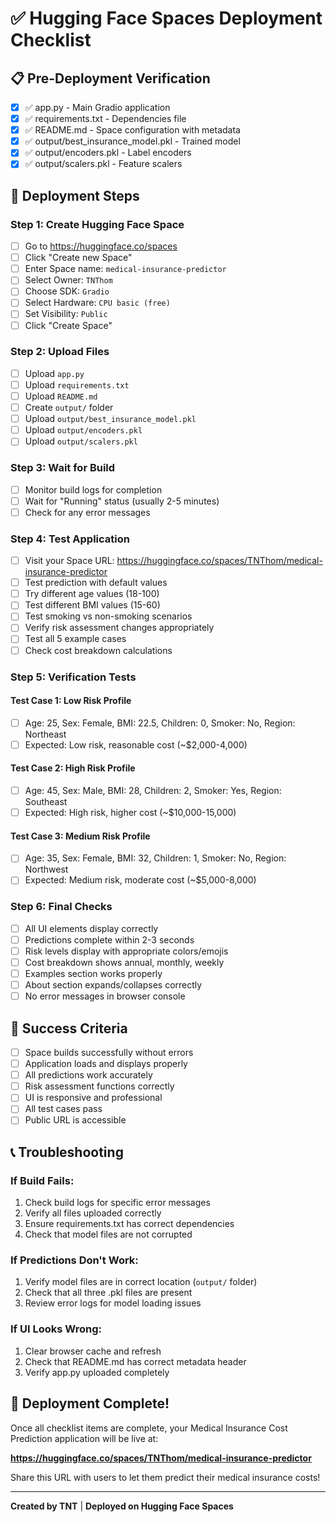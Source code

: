 # ✅ Hugging Face Spaces Deployment Checklist

## 📋 Pre-Deployment Verification
- [x] ✅ app.py - Main Gradio application
- [x] ✅ requirements.txt - Dependencies file
- [x] ✅ README.md - Space configuration with metadata
- [x] ✅ output/best_insurance_model.pkl - Trained model
- [x] ✅ output/encoders.pkl - Label encoders
- [x] ✅ output/scalers.pkl - Feature scalers

## 🚀 Deployment Steps

### Step 1: Create Hugging Face Space
- [ ] Go to https://huggingface.co/spaces
- [ ] Click "Create new Space"
- [ ] Enter Space name: `medical-insurance-predictor`
- [ ] Select Owner: `TNThom`
- [ ] Choose SDK: `Gradio`
- [ ] Select Hardware: `CPU basic (free)`
- [ ] Set Visibility: `Public`
- [ ] Click "Create Space"

### Step 2: Upload Files
- [ ] Upload `app.py`
- [ ] Upload `requirements.txt`
- [ ] Upload `README.md`
- [ ] Create `output/` folder
- [ ] Upload `output/best_insurance_model.pkl`
- [ ] Upload `output/encoders.pkl`
- [ ] Upload `output/scalers.pkl`

### Step 3: Wait for Build
- [ ] Monitor build logs for completion
- [ ] Wait for "Running" status (usually 2-5 minutes)
- [ ] Check for any error messages

### Step 4: Test Application
- [ ] Visit your Space URL: https://huggingface.co/spaces/TNThom/medical-insurance-predictor
- [ ] Test prediction with default values
- [ ] Try different age values (18-100)
- [ ] Test different BMI values (15-60)
- [ ] Test smoking vs non-smoking scenarios
- [ ] Verify risk assessment changes appropriately
- [ ] Test all 5 example cases
- [ ] Check cost breakdown calculations

### Step 5: Verification Tests

#### Test Case 1: Low Risk Profile
- [ ] Age: 25, Sex: Female, BMI: 22.5, Children: 0, Smoker: No, Region: Northeast
- [ ] Expected: Low risk, reasonable cost (~$2,000-4,000)

#### Test Case 2: High Risk Profile  
- [ ] Age: 45, Sex: Male, BMI: 28, Children: 2, Smoker: Yes, Region: Southeast
- [ ] Expected: High risk, higher cost (~$10,000-15,000)

#### Test Case 3: Medium Risk Profile
- [ ] Age: 35, Sex: Female, BMI: 32, Children: 1, Smoker: No, Region: Northwest
- [ ] Expected: Medium risk, moderate cost (~$5,000-8,000)

### Step 6: Final Checks
- [ ] All UI elements display correctly
- [ ] Predictions complete within 2-3 seconds
- [ ] Risk levels display with appropriate colors/emojis
- [ ] Cost breakdown shows annual, monthly, weekly
- [ ] Examples section works properly
- [ ] About section expands/collapses correctly
- [ ] No error messages in browser console

## 🎯 Success Criteria
- [ ] Space builds successfully without errors
- [ ] Application loads and displays properly
- [ ] All predictions work accurately
- [ ] Risk assessment functions correctly
- [ ] UI is responsive and professional
- [ ] All test cases pass
- [ ] Public URL is accessible

## 📞 Troubleshooting

### If Build Fails:
1. Check build logs for specific error messages
2. Verify all files uploaded correctly
3. Ensure requirements.txt has correct dependencies
4. Check that model files are not corrupted

### If Predictions Don't Work:
1. Verify model files are in correct location (`output/` folder)
2. Check that all three .pkl files are present
3. Review error logs for model loading issues

### If UI Looks Wrong:
1. Clear browser cache and refresh
2. Check that README.md has correct metadata header
3. Verify app.py uploaded completely

## 🎉 Deployment Complete!

Once all checklist items are complete, your Medical Insurance Cost Prediction application will be live at:

**https://huggingface.co/spaces/TNThom/medical-insurance-predictor**

Share this URL with users to let them predict their medical insurance costs!

---
**Created by TNT** | **Deployed on Hugging Face Spaces**

